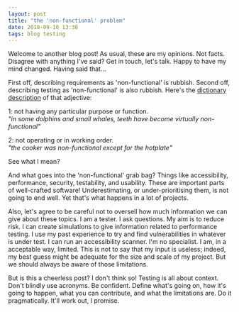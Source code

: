```yaml
---
layout: post
title: "the 'non-functional' problem"
date: 2018-09-10 13:38
tags: blog testing
---
```


Welcome to another blog post! As usual, these are my opinions. Not facts. Disagree with anything I've said? Get in touch, let's talk. Happy to have my mind changed. Having said that...

First off, describing requirements as 'non-functional' is rubbish. Second off, describing testing as 'non-functional' is also rubbish. Here's the [dictionary description](https://en.oxforddictionaries.com/definition/non-functional) of that adjective:

1: not having any particular purpose or function.  
_"in some dolphins and small whales, teeth have become virtually non-functional"_

2: not operating or in working order.  
_"the cooker was non-functional except for the hotplate"_

See what I mean?

And what goes into the 'non-functional' grab bag? Things like accessibility, performance, security, testability, and usability. These are important parts of well-crafted software! Underestimating, or under-prioritising them, is not going to end well. Yet that's what happens in a lot of projects.

Also, let's agree to be careful not to oversell how much information we can give about these topics. I am a tester. I ask questions. My aim is to reduce risk. I can create simulations to give information related to performance testing. I use my past experience to try and find vulnerabilities in whatever is under test. I can run an accessibility scanner. I'm no specialist. I am, in a acceptable way, limited. This is not to say that my input is useless; indeed, my best guess might be adequate for the size and scale of my project. But we should always be aware of those limitations. 

But is this a cheerless post? I don't think so! Testing is all about context. Don't blindly use acronyms. Be confident. Define what's going on, how it's going to happen, what you can contribute, and what the limitations are. Do it pragmatically. It'll work out, I promise. 
